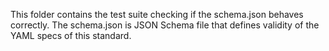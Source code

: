 This folder contains the test suite checking if the schema.json behaves
correctly. The schema.json is JSON Schema file that defines validity of the
YAML specs of this standard.
